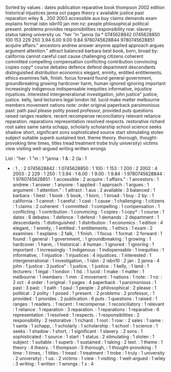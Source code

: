 Sorted by values :
dates publication reparative book thompson 2002 edition historical injustices janna oct pages theory x available justice past reparation wiley & , 200 2003 accessible aus buy claims demands exam explains format isbn isbn10 jan mm nz: people philosophical political present. problems provides responsibilities responsibility row: slavery. status taking university us: "her "in "janna (la * 0745628842 0745628850 100 153 229 250 3.94 6.00 9.00 9.84 9780745628844 9780745628851 acquire affairs." ancestors andrew answer anyone applied approach argues argument attention." attract balanced barbara best book, born, broad by: california cannot careful cast cause challenging citizens coherent committed compelling compensation conflicting contribution convincing copies copy* course debates defence defend department descendants distinguished distribution economics elegant, enmity, entitled entitlements. ethics examines falk, finish. focus forward found general government, groundbreaking growing hardcover harm, human ignored ignoring important increasingly indigenous indispensable inequities informative, injustice injustices. interested intergenerational investigation, john justice" justice, justice. kelly, land lecturers legal london ltd. lucid make matter melbourne members movement nations note: order original paperback parsimonious past: path paul please polity posed professor, provided puts questions raised ranges readers. recent recompense reconciliatory relevant reliance reparation. reparations representation resolved respects. restorative richard root sales same santa schapp, scholarly scholarship school science seeks shadow short, significant sons sophisticated source start stimulating stolen subject suitable superb sustained text. theme theory. thorough, thought-provoking time times, titles tread treatment trobe truly university) victims view visiting well-argued writing written wrongs 

List :
"her : 1
"in : 1
"janna : 1
& : 2
(la : 1
* : 1
, : 2
0745628842 : 1
0745628850 : 1
100 : 1
153 : 1
200 : 2
2002 : 4
2003 : 2
229 : 1
250 : 1
3.94 : 1
6.00 : 1
9.00 : 1
9.84 : 1
9780745628844 : 1
9780745628851 : 1
accessible : 2
acquire : 1
affairs." : 1
ancestors : 1
andrew : 1
answer : 1
anyone : 1
applied : 1
approach : 1
argues : 1
argument : 1
attention." : 1
attract : 1
aus : 2
available : 3
balanced : 1
barbara : 1
best : 1
book : 5
book, : 1
born, : 1
broad : 1
buy : 2
by: : 1
california : 1
cannot : 1
careful : 1
cast : 1
cause : 1
challenging : 1
citizens : 1
claims : 2
coherent : 1
committed : 1
compelling : 1
compensation : 1
conflicting : 1
contribution : 1
convincing : 1
copies : 1
copy* : 1
course : 1
dates : 6
debates : 1
defence : 1
defend : 1
demands : 2
department : 1
descendants : 1
distinguished : 1
distribution : 1
economics : 1
edition : 4
elegant, : 1
enmity, : 1
entitled : 1
entitlements. : 1
ethics : 1
exam : 2
examines : 1
explains : 2
falk, : 1
finish. : 1
focus : 1
format : 2
forward : 1
found : 1
general : 1
government, : 1
groundbreaking : 1
growing : 1
hardcover : 1
harm, : 1
historical : 4
human : 1
ignored : 1
ignoring : 1
important : 1
increasingly : 1
indigenous : 1
indispensable : 1
inequities : 1
informative, : 1
injustice : 1
injustices : 4
injustices. : 1
interested : 1
intergenerational : 1
investigation, : 1
isbn : 2
isbn10 : 2
jan : 2
janna : 4
john : 1
justice : 3
justice" : 1
justice, : 1
justice. : 1
kelly, : 1
land : 1
lecturers : 1
legal : 1
london : 1
ltd. : 1
lucid : 1
make : 1
matter : 1
melbourne : 1
members : 1
mm : 2
movement : 1
nations : 1
note: : 1
nz: : 2
oct : 4
order : 1
original : 1
pages : 4
paperback : 1
parsimonious : 1
past : 3
past: : 1
path : 1
paul : 1
people : 2
philosophical : 2
please : 1
political : 2
polity : 1
posed : 1
present. : 2
problems : 2
professor, : 1
provided : 1
provides : 2
publication : 6
puts : 1
questions : 1
raised : 1
ranges : 1
readers. : 1
recent : 1
recompense : 1
reconciliatory : 1
relevant : 1
reliance : 1
reparation : 3
reparation. : 1
reparations : 1
reparative : 6
representation : 1
resolved : 1
respects. : 1
responsibilities : 2
responsibility : 2
restorative : 1
richard : 1
root : 1
row: : 2
sales : 1
same : 1
santa : 1
schapp, : 1
scholarly : 1
scholarship : 1
school : 1
science : 1
seeks : 1
shadow : 1
short, : 1
significant : 1
slavery. : 2
sons : 1
sophisticated : 1
source : 1
start : 1
status : 2
stimulating : 1
stolen : 1
subject : 1
suitable : 1
superb : 1
sustained : 1
taking : 2
text. : 1
theme : 1
theory : 4
theory. : 1
thompson : 5
thorough, : 1
thought-provoking : 1
time : 1
times, : 1
titles : 1
tread : 1
treatment : 1
trobe : 1
truly : 1
university : 2
university) : 1
us: : 2
victims : 1
view : 1
visiting : 1
well-argued : 1
wiley : 3
writing : 1
written : 1
wrongs : 1
x : 4
